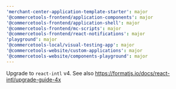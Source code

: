 ```yaml
---
'merchant-center-application-template-starter': major
'@commercetools-frontend/application-components': major
'@commercetools-frontend/application-shell': major
'@commercetools-frontend/mc-scripts': major
'@commercetools-frontend/react-notifications': major
'playground': major
'@commercetools-local/visual-testing-app': major
'@commercetools-website/custom-applications': major
'@commercetools-website/components-playground': major
---
```


Upgrade to `react-intl` v4. See also https://formatjs.io/docs/react-intl/upgrade-guide-4x
